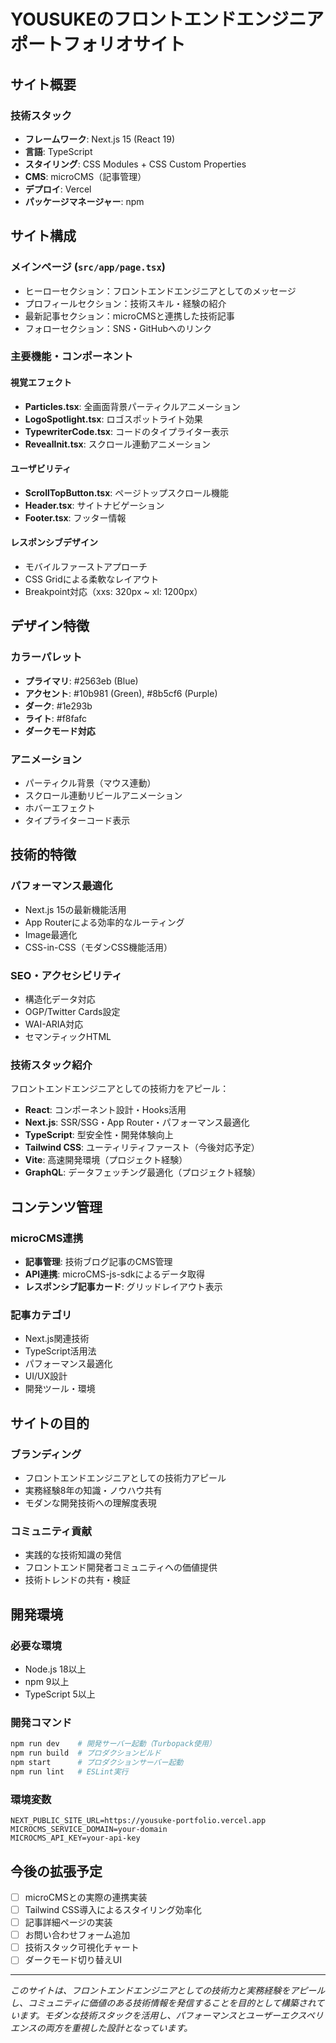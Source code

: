# YOUSUKEのフロントエンドエンジニアポートフォリオサイト

## サイト概要

### 技術スタック
- **フレームワーク**: Next.js 15 (React 19)
- **言語**: TypeScript
- **スタイリング**: CSS Modules + CSS Custom Properties
- **CMS**: microCMS（記事管理）
- **デプロイ**: Vercel
- **パッケージマネージャー**: npm

## サイト構成

### メインページ (`src/app/page.tsx`)
- ヒーローセクション：フロントエンドエンジニアとしてのメッセージ
- プロフィールセクション：技術スキル・経験の紹介
- 最新記事セクション：microCMSと連携した技術記事
- フォローセクション：SNS・GitHubへのリンク

### 主要機能・コンポーネント

#### 視覚エフェクト
- **Particles.tsx**: 全画面背景パーティクルアニメーション
- **LogoSpotlight.tsx**: ロゴスポットライト効果
- **TypewriterCode.tsx**: コードのタイプライター表示
- **RevealInit.tsx**: スクロール連動アニメーション

#### ユーザビリティ
- **ScrollTopButton.tsx**: ページトップスクロール機能
- **Header.tsx**: サイトナビゲーション
- **Footer.tsx**: フッター情報

#### レスポンシブデザイン
- モバイルファーストアプローチ
- CSS Gridによる柔軟なレイアウト
- Breakpoint対応（xxs: 320px ~ xl: 1200px）

## デザイン特徴

### カラーパレット
- **プライマリ**: #2563eb (Blue)
- **アクセント**: #10b981 (Green), #8b5cf6 (Purple)
- **ダーク**: #1e293b
- **ライト**: #f8fafc
- **ダークモード対応**

### アニメーション
- パーティクル背景（マウス連動）
- スクロール連動リビールアニメーション
- ホバーエフェクト
- タイプライターコード表示

## 技術的特徴

### パフォーマンス最適化
- Next.js 15の最新機能活用
- App Routerによる効率的なルーティング
- Image最適化
- CSS-in-CSS（モダンCSS機能活用）

### SEO・アクセシビリティ
- 構造化データ対応
- OGP/Twitter Cards設定
- WAI-ARIA対応
- セマンティックHTML

### 技術スタック紹介
フロントエンドエンジニアとしての技術力をアピール：
- **React**: コンポーネント設計・Hooks活用
- **Next.js**: SSR/SSG・App Router・パフォーマンス最適化
- **TypeScript**: 型安全性・開発体験向上
- **Tailwind CSS**: ユーティリティファースト（今後対応予定）
- **Vite**: 高速開発環境（プロジェクト経験）
- **GraphQL**: データフェッチング最適化（プロジェクト経験）

## コンテンツ管理

### microCMS連携
- **記事管理**: 技術ブログ記事のCMS管理
- **API連携**: microCMS-js-sdkによるデータ取得
- **レスポンシブ記事カード**: グリッドレイアウト表示

### 記事カテゴリ
- Next.js関連技術
- TypeScript活用法
- パフォーマンス最適化
- UI/UX設計
- 開発ツール・環境

## サイトの目的

### ブランディング
- フロントエンドエンジニアとしての技術力アピール
- 実務経験8年の知識・ノウハウ共有
- モダンな開発技術への理解度表現

### コミュニティ貢献
- 実践的な技術知識の発信
- フロントエンド開発者コミュニティへの価値提供
- 技術トレンドの共有・検証

## 開発環境

### 必要な環境
- Node.js 18以上
- npm 9以上
- TypeScript 5以上

### 開発コマンド
```bash
npm run dev    # 開発サーバー起動（Turbopack使用）
npm run build  # プロダクションビルド
npm start      # プロダクションサーバー起動
npm run lint   # ESLint実行
```

### 環境変数
```env
NEXT_PUBLIC_SITE_URL=https://yousuke-portfolio.vercel.app
MICROCMS_SERVICE_DOMAIN=your-domain
MICROCMS_API_KEY=your-api-key
```

## 今後の拡張予定

- [ ] microCMSとの実際の連携実装
- [ ] Tailwind CSS導入によるスタイリング効率化
- [ ] 記事詳細ページの実装
- [ ] お問い合わせフォーム追加
- [ ] 技術スタック可視化チャート
- [ ] ダークモード切り替えUI

---

*このサイトは、フロントエンドエンジニアとしての技術力と実務経験をアピールし、コミュニティに価値のある技術情報を発信することを目的として構築されています。モダンな技術スタックを活用し、パフォーマンスとユーザーエクスペリエンスの両方を重視した設計となっています。*